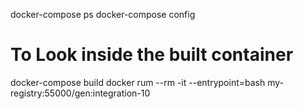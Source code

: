 docker-compose ps
docker-compose config

# To Look inside the built container
docker-compose build
docker rum --rm -it --entrypoint=bash my-registry:55000/gen:integration-10